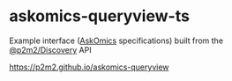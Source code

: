 # askomics-queryview-ts

Example interface ([AskOmics](https://askomics.org/) specifications) built from the [@p2m2/Discovery](https://p2m2.github.io/discovery/) API 

https://p2m2.github.io/askomics-queryview
